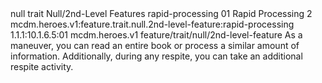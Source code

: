 <ability>
  <metadata>
    <class>null</class>
    <feature_type>trait</feature_type>
    <file_dpath>Null/2nd-Level Features</file_dpath>
    <item_id>rapid-processing</item_id>
    <item_index>01</item_index>
    <item_name>Rapid Processing</item_name>
    <level>2</level>
    <scc>mcdm.heroes.v1:feature.trait.null.2nd-level-feature:rapid-processing</scc>
    <scdc>1.1.1:10.1.6.5:01</scdc>
    <source>mcdm.heroes.v1</source>
    <type>feature/trait/null/2nd-level-feature</type>
  </metadata>
  <effects>
    <effect type="mundane">As a maneuver, you can read an entire book or process a similar amount of information. Additionally, during any respite, you can take an additional respite activity.</effect>
  </effects>
</ability>
